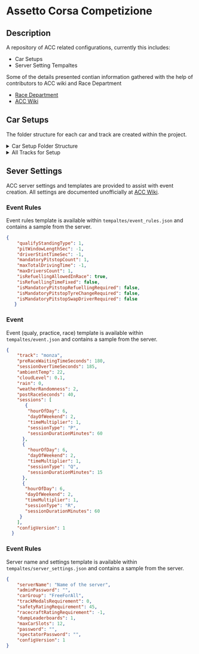 # Assetto Corsa Competizione

## Description

A repository of ACC related configurations, currently this includes:

- Car Setups
- Server Setting Tempaltes

Some of the details presented contian information gathered with the help of contributors to ACC wiki and Race Department

- [Race Department](https://www.racedepartment.com/)
- [ACC Wiki](https://www.acc-wiki.info/)

## Car Setups

The folder structure for each car and track are created within the project.

<details><summary>Car Setup Folder Structure</summary>

```bash
.
├── alpine_a110_gt4
├── amr_v12_vantage_gt3
├── amr_v8_vantage_gt3
├── amr_v8_vantage_gt4
├── audi_r8_gt4
├── audi_r8_lms
├── audi_r8_lms_evo
├── audi_r8_lms_evo_ii
├── bentley_continental_gt3_2016
├── bentley_continental_gt3_2018
├── bmw_m2_cs_racing
├── bmw_m4_gt3
├── bmw_m4_gt4
├── bmw_m6_gt3
├── chevrolet_camaro_gt4r
├── ferrari_488_challenge_evo
├── ferrari_488_gt3
├── ferrari_488_gt3_evo
├── ginetta_g55_gt4
├── honda_nsx_gt3
├── honda_nsx_gt3_evo
├── jaguar_g3
├── ktm_xbow_gt4
├── lamborghini_gallardo_rex
├── lamborghini_huracan_gt3
├── lamborghini_huracan_gt3_evo
├── lamborghini_huracan_st
├── lamborghini_huracan_st_evo2
├── lexus_rc_f_gt3
├── maserati_mc_gt4
├── mclaren_570s_gt4
├── mclaren_650s_gt3
├── mclaren_720s_gt3
├── mercedes_amg_gt3
├── mercedes_amg_gt3_evo
├── mercedes_amg_gt4
├── nissan_gt_r_gt3_2017
├── nissan_gt_r_gt3_2018
├── porsche_718_cayman_gt4_mr
├── porsche_991_gt3_r
├── porsche_991ii_gt3_cup
├── porsche_991ii_gt3_r
└── porsche_992_gt3_cup
```

</details>

<details><summary>All Tracks for Setup</summary>

```bash
alpine_a110_gt4
├── Barcelona
├── Hungaroring
├── Imola
├── Kyalami
├── Laguna_Seca
├── Paul_Ricard
├── Silverstone
├── Spa
├── Suzuka
├── Zandvoort
├── Zolder
├── base_setup.json
├── brands_hatch
├── cota
├── donington
├── indianapolis
├── misano
├── monza
├── mount_panorama
├── nurburgring
├── oulton_park
├── snetterton
└── watkins_glen
```

</details>

## Sever Settings

ACC server settings and templates are provided to assist with event creation. All settings are documented unofficially at [ACC Wiki](https://www.acc-wiki.info/wiki/Server_Configuration).

### Event Rules

Event rules template is available within `tempaltes/event_rules.json` and contains a sample from the server.

```json
{
    "qualifyStandingType": 1,
    "pitWindowLengthSec": -1,
    "driverStintTimeSec": -1,
    "mandatoryPitstopCount": 1,
    "maxTotalDrivingTime": -1,
    "maxDriversCount": 1,
    "isRefuellingAllowedInRace": true,
    "isRefuellingTimeFixed": false,
    "isMandatoryPitstopRefuellingRequired": false,
    "isMandatoryPitstopTyreChangeRequired": false,
    "isMandatoryPitstopSwapDriverRequired": false
   }
```

### Event

Event (qualy, practice, race) template is available within `tempaltes/event.json` and contains a sample from the server.

```json
{
    "track": "monza",
    "preRaceWaitingTimeSeconds": 180,
    "sessionOverTimeSeconds": 185,
    "ambientTemp": 22,
    "cloudLevel": 0.1,
    "rain": 0,
    "weatherRandomness": 2,
    "postRaceSeconds": 40,
    "sessions": [
       {
        "hourOfDay": 6,
        "dayOfWeekend": 2,
        "timeMultiplier": 1,
        "sessionType": "P",
        "sessionDurationMinutes": 60
      },  
      {
        "hourOfDay": 6,
        "dayOfWeekend": 2,
        "timeMultiplier": 1,
        "sessionType": "Q",
        "sessionDurationMinutes": 15
      },
      {
       "hourOfDay": 6,
       "dayOfWeekend": 2,
       "timeMultiplier": 1,
       "sessionType": "R",
       "sessionDurationMinutes": 60
     }
    ],
    "configVersion": 1
  }
```

### Event Rules

Server name and settings template is available within `tempaltes/server_settings.json` and contains a sample from the server.

```json
{
    "serverName": "Name of the server",
    "adminPassword": "",
    "carGroup": "FreeForAll",
    "trackMedalsRequirement": 0,
    "safetyRatingRequirement": 45,
    "racecraftRatingRequirement": -1,
    "dumpLeaderboards": 1,
    "maxCarSlots": 12,
    "password": "",
    "spectatorPassword": "",
    "configVersion": 1
}
```

